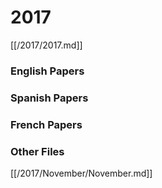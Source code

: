 # 2017

[[/2017/2017.md]]

### English Papers
### Spanish Papers
### French Papers

### Other Files
[[/2017/November/November.md]]
